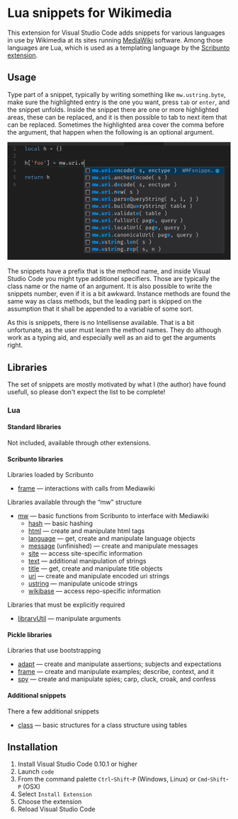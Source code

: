 # Lua snippets for Wikimedia

This extension for Visual Studio Code adds snippets for various languages in use by Wikimedia at its sites running [MediaWiki](http://www.mediawiki.org) software. Among those languages are Lua, which is used as a templating language by the [Scribunto extension](https://www.mediawiki.org/wiki/Extension:Scribunto).

## Usage

Type part of a snippet, typically by writing something like `mw.ustring.byte`, make sure the highlighted entry is the one you want, press `tab` or `enter`, and the snippet unfolds. Inside the snippet there are one or more highlighted areas, these can be replaced, and it is then possible to tab to next item that can be replaced. Sometimes the highlighted area cover the comma before the argument, that happen when the following is an optional argument.

![GitHub Logo](hits.png)

The snippets have a prefix that is the method name, and inside Visual Studio Code you might type additionel specifiers. Those are typically the class name or the name of an argument. It is also possible to write the snippets number, even if it is a bit awkward. Instance methods are found the same way as class methods, but the leading part is skipped on the assumption that it shall be appended to a variable of some sort.

As this is snippets, there is no Intellisense available. That is a bit unfortunate, as the user must learn the method names. They do although work as a typing aid, and especially well as an aid to get the arguments right.

## Libraries

The set of snippets are mostly motivated by what I (the author) have found usefull, so please don't expect the list to be complete!

### Lua

#### Standard libraries

Not included, available through other extensions.

#### Scribunto libraries

Libraries loaded by Scribunto

- [frame](src/lua/mw/frame.json) &mdash; interactions with calls from Mediawiki

Libraries available through the “mw” structure

- [mw](src/lua/mw/mw.json) &mdash; basic functions from Scribunto to interface with Mediawiki
  - [hash](src/lua/mw/hash.json) &mdash; basic hashing
  - [html](src/lua/mw/html.json) &mdash; create and manipulate html tags
  - [language](src/lua/mw/language.json) &mdash; get, create and manipulate language objects
  - [message](src/lua/mw/message.json) (unfinished) &mdash; create and manipulate messages
  - [site](src/lua/mw/site.json) &mdash; access site-specific information
  - [text](src/lua/mw/text.json) &mdash; additional manipulation of strings
  - [title](src/lua/mw/title.json) &mdash; get, create and manipulate title objects
  - [uri](src/lua/mw/uri.json) &mdash; create and manipulate encoded uri strings
  - [ustring](src/lua/mw/ustring.json) &mdash; manipulate unicode strings
  - [wikibase](src/lua/mw/wikibase.json) &mdash; access repo-specific information

Libraries that must be explicitly required

- [libraryUtil](src/lua/libraryUtil.json) &mdash; manipulate arguments

#### Pickle libraries

Libraries that use bootstrapping

- [adapt](src/lua/pickle/frame.json) &mdash; create and manipulate assertions; subjects and expectations
- [frame](src/lua/pickle/frame.json) &mdash; create and manipulate examples; describe, context, and it
- [spy](src/lua/pickle/frame.json) &mdash; create and manipulate spies; carp, cluck, croak, and confess

#### Additional snippets

There a few additional snippets

- [class](src/lua/class.json) &mdash; basic structures for a class structure using tables

## Installation

1. Install Visual Studio Code 0.10.1 or higher
1. Launch `code`
1. From the command palette `Ctrl`-`Shift`-`P` (Windows, Linux) or `Cmd`-`Shift`-`P` (OSX)
1. Select `Install Extension`
1. Choose the extension
1. Reload Visual Studio Code
